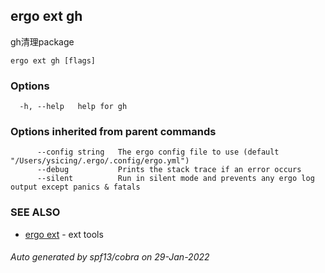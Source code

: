 ## ergo ext gh

gh清理package

```
ergo ext gh [flags]
```

### Options

```
  -h, --help   help for gh
```

### Options inherited from parent commands

```
      --config string   The ergo config file to use (default "/Users/ysicing/.ergo/.config/ergo.yml")
      --debug           Prints the stack trace if an error occurs
      --silent          Run in silent mode and prevents any ergo log output except panics & fatals
```

### SEE ALSO

* [ergo ext](ergo_ext.md)	 - ext tools

###### Auto generated by spf13/cobra on 29-Jan-2022
